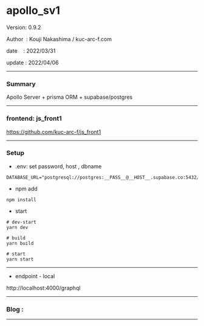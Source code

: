 ﻿# apollo_sv1

 Version: 0.9.2

 Author  : Kouji Nakashima / kuc-arc-f.com

 date    : 2022/03/31 

 update  : 2022/04/06

***
### Summary

Apollo Server + prisma ORM + supabase/postgres


***
### frontend: js_front1

https://github.com/kuc-arc-f/js_front1

***
### Setup

* .env:  set password, host , dbname
```
DATABASE_URL="postgresql://postgres:__PASS__@__HOST__.supabase.co:5432/dbname"
```

* npm add
```
npm install
```


* start


```
# dev-start
yarn dev

# build
yarn build

# start
yarn start
```

***
* endpoint - local

http://localhost:4000/graphql

***
### Blog :


***

